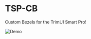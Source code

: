 # TSP-CB
Custom Bezels for the TrimUI Smart Pro!

![Demo](https://github.com/acatone-git/TSP-CB/assets/67967964/cb96065d-d824-4af7-a644-335686e283b1)
